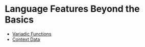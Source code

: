 # Language Features Beyond the Basics
- [Variadic Functions](./00-variadic-functions.md)
- [Context Data](./01-ctx-data.md)
